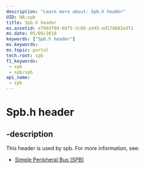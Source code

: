 ```yaml
---
description: "Learn more about: Spb.h header"
UID: NA:spb
title: Spb.h header
ms.assetid: e794df0d-60f5-3c88-a345-ed17d683adf2
ms.date: 05/09/2018
keywords: ["Spb.h header"]
ms.keywords: 
ms.topic: portal
tech.root: spb
f1_keywords:
 - spb
 - spb/spb
api_name:
 - spb
---
```


# Spb.h header


## -description

This header is used by spb. For more information, see:

- [Simple Peripheral Bus (SPB)](../_spb/index.md)

